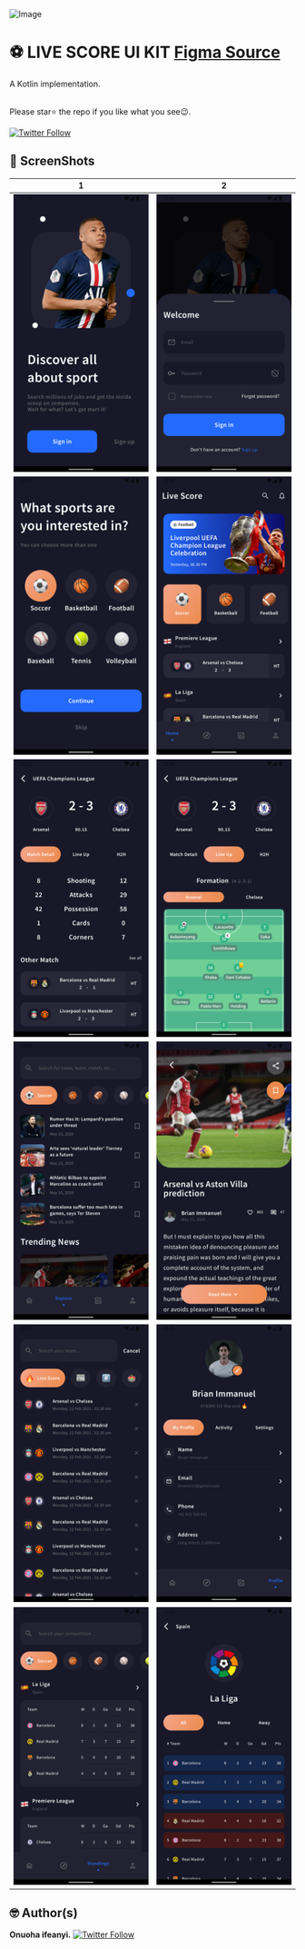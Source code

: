 ![Image](ss/thumbnail.png)

# ⚽️ LIVE SCORE UI KIT [Figma Source](https://www.figma.com/community/file/936495139689782604)

A Kotlin implementation.

<br>
Please star⭐ the repo if you like what you see😉.
<br>

[![Twitter Follow](https://img.shields.io/twitter/follow/onuoha_ifeanyi.svg?style=social)](https://twitter.com/onuoha_ifeanyi)
<br>

## 📸 ScreenShots

| 1| 2|
|------|-------|
|<img src="ss/auth.png" width="400">|<img src="ss/signup.png" width="400">|
|<img src="ss/onboard.png" width="400">|<img src="ss/home.png" width="400">|
|<img src="ss/matchdetail.png" width="400">|<img src="ss/matchdetail2.png" width="400">|
|<img src="ss/explore.png" width="400">|<img src="ss/articledetail.png" width="400">|
|<img src="ss/search.png" width="400">|<img src="ss/profile.png" width="400">|
|<img src="ss/standing.png" width="400">|<img src="ss/standingdetail.png" width="400">|


## 🤓 Author(s)
**Onuoha ifeanyi.** [![Twitter Follow](https://img.shields.io/twitter/follow/onuoha_ifeanyi.svg?style=social)](https://twitter.com/onuoha_ifeanyi)
